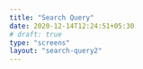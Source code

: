 ```yaml
---
title: "Search Query"
date: 2020-12-14T12:24:51+05:30
# draft: true
type: "screens"
layout: "search-query2"
---
```


